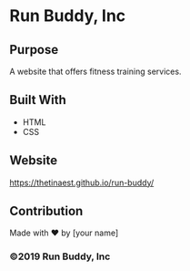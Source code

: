 # Run Buddy, Inc

## Purpose
A website that offers fitness training services. 

## Built With
* HTML
* CSS

## Website
https://thetinaest.github.io/run-buddy/

## Contribution
Made with ❤️ by [your name]

### ©️2019 Run Buddy, Inc 
